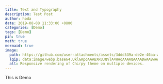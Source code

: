 ```yaml
---
title: Text and Typography
description: Test Post
author: hoda
date: 2019-08-08 11:33:00 +0800
categories: [Demo]
tags: [Demo]
pin: true
math: true
mermaid: true
image:
  path: https://github.com/user-attachments/assets/3ddd539a-de2e-40aa-ab7e-4b0a8a1d64dc
  lqip: data:image/webp;base64,UklGRpoAAABXRUJQVlA4WAoAAAAQAAAADwAABwAAQUxQSDIAAAARL0AmbZurmr57yyIiqE8oiG0bejIYEQTgqiDA9vqnsUSI6H+oAERp2HZ65qP/VIAWAFZQOCBCAAAA8AEAnQEqEAAIAAVAfCWkAALp8sF8rgRgAP7o9FDvMCkMde9PK7euH5M1m6VWoDXf2FkP3BqV0ZYbO6NA/VFIAAAA
  alt: Responsive rendering of Chirpy theme on multiple devices.
---
```



This is Demo


